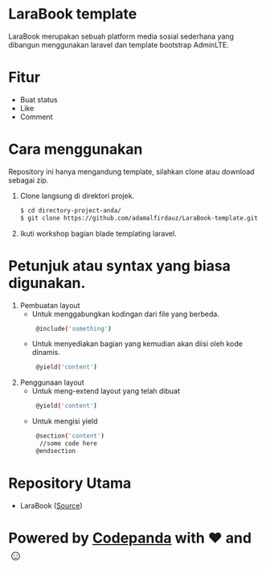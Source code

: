 # LaraBook template

LaraBook merupakan sebuah platform media sosial sederhana yang dibangun menggunakan laravel dan template bootstrap AdminLTE.

# Fitur

  - Buat status
  - Like
  - Comment

# Cara menggunakan
Repository ini hanya mengandung template, silahkan clone atau download sebagai zip.
1. Clone langsung di direktori projek.
    ```sh
    $ cd directory-project-anda/
    $ git clone https://github.com/adamalfirdauz/LaraBook-template.git
    ```
2. Ikuti workshop bagian blade templating laravel.

# Petunjuk atau syntax yang biasa digunakan.
1. Pembuatan layout
    - Untuk menggabungkan kodingan dari file yang berbeda.
        ```sh
         @include('something')
        ```
    - Untuk menyediakan bagian yang kemudian akan diisi oleh kode dinamis.
        ```sh
         @yield('content')
        ```
2. Penggunaan layout
    - Untuk meng-extend layout yang telah dibuat
        ```sh
         @yield('content')
        ```
    - Untuk mengisi yield
        ```sh
         @section('content')
          //some code here
         @endsection
        ```
# Repository Utama
- LaraBook ([Source](https://github.com/adamalfirdauz/LaraBook))



# Powered by [Codepanda](https://codepanda.web.id) with &hearts; and &#9786;